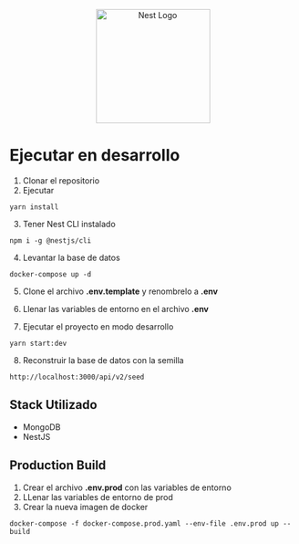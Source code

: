 <p align="center">
  <a href="http://nestjs.com/" target="blank"><img src="https://nestjs.com/img/logo-small.svg" width="200" alt="Nest Logo" /></a>
</p>

[circleci-image]: https://img.shields.io/circleci/build/github/nestjs/nest/master?token=abc123def456
[circleci-url]: https://circleci.com/gh/nestjs/nest

# Ejecutar en desarrollo

1. Clonar el repositorio
2. Ejecutar

```
yarn install
```

3. Tener Nest CLI instalado

```
npm i -g @nestjs/cli
```

4. Levantar la base de datos

```
docker-compose up -d
```

5. Clone el archivo __.env.template__ y renombrelo a __.env__

6. Llenar las variables de entorno en el archivo __.env__

7. Ejecutar el proyecto en modo desarrollo

```
yarn start:dev
```

8. Reconstruir la base de datos con la semilla

```
http://localhost:3000/api/v2/seed
```

## Stack Utilizado

- MongoDB
- NestJS


## Production Build
1. Crear el archivo __.env.prod__ con las variables de entorno
2. LLenar las variables de entorno de prod
3. Crear la nueva imagen de docker

```
docker-compose -f docker-compose.prod.yaml --env-file .env.prod up --build
```